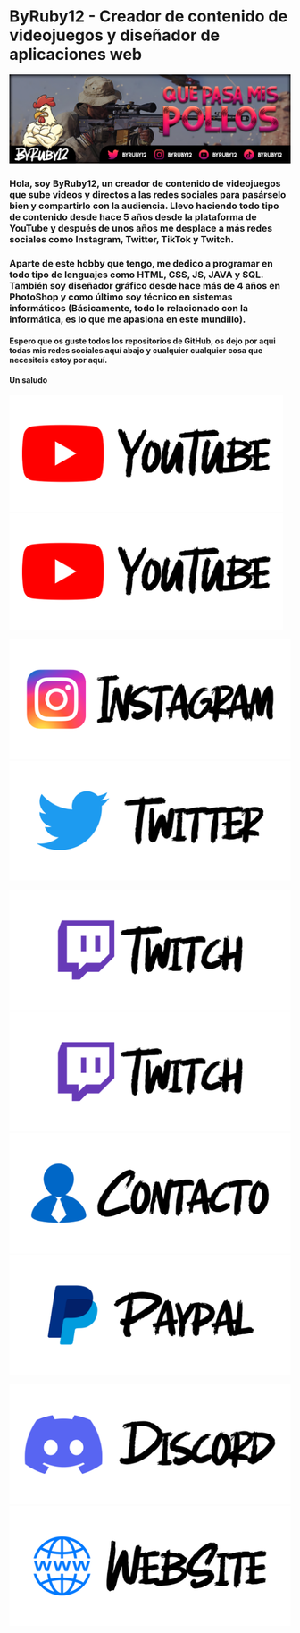 # ByRuby12 - Creador de contenido de videojuegos y diseñador de aplicaciones web

![Portada](imagenes/banner.png)

### Hola, soy ByRuby12, un creador de contenido de videojuegos que sube videos y directos a las redes sociales para pasárselo bien y compartirlo con la audiencia. Llevo haciendo todo tipo de contenido desde hace 5 años desde la plataforma de YouTube y después de unos años me desplace a más redes sociales como Instagram, Twitter, TikTok y Twitch.

### Aparte de este hobby que tengo, me dedico a programar en todo tipo de lenguajes como HTML, CSS, JS, JAVA y SQL. También soy diseñador gráfico desde hace más de 4 años en PhotoShop y como último soy técnico en sistemas informáticos (Básicamente, todo lo relacionado con la informática, es lo que me apasiona en este mundillo).

#### Espero que os guste todos los repositorios de GitHub, os dejo por aqui todas mis redes sociales aquí abajo y cualquier cualquier cosa que necesiteis estoy por aquí. 
#### Un saludo

<a href="https://www.youtube.com/@ByRuby12"> <img width="490" height="208" src="imagenes/panel_youtube.png" alt="Canal Principal"></a> <a href="https://youtube.com/@ByRuby12EXTRA"> <img width="490" height="208" src="imagenes/panel_youtube.png" alt="Canal Secundario"></a>

<a href="https://instagram.com/ByRuby12"> <img src="imagenes/panel_instagram.png" alt="Instagram"></a> <a href="https://twitter.com/byruby12"> <img src="imagenes/panel_twitter.png" alt="Twitter"></a>

<a href="http://vm.tiktok.com/byruby12"> <img src="imagenes/panel_twitch.png" alt="TikTok"></a> <a href="https://twitch.com/byruby12_official"> <img src="imagenes/panel_twitch.png" alt="Twitch"></a>
<a href="mailto:byruby12.contacto@gmail.com"> <img src="imagenes/panel_gmail.png" alt="Contacto"></a> <a href="https://www.paypal.me/Byruby12"> <img src="imagenes/panel_paypal.png" alt="PayPal"></a>

<a href="https://www.youtube.com/@ByRuby12"> <img src="imagenes/panel_discord.png" alt="Discord"></a> <a href="https://comunidad-byruby12.jimdosite.com"> <img src="imagenes/panel_website.png" alt="WebSite"></a>
